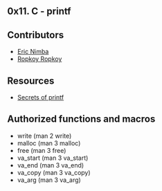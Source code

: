 ## 0x11. C - printf
## Contributors
* [Eric Nimba](https://github.com/nimba005)
* [Ropkoy Ropkoy](https://github.com/Ropkoy)
## Resources
* [Secrets of printf](https://intranet.alxswe.com/rltoken/7Vw7aUWgwC7JYUrqI4bh4Q)
## Authorized functions and macros
* write (man 2 write)
* malloc (man 3 malloc)
* free (man 3 free)
* va_start (man 3 va_start)
* va_end (man 3 va_end)
* va_copy (man 3 va_copy)
* va_arg (man 3 va_arg)
